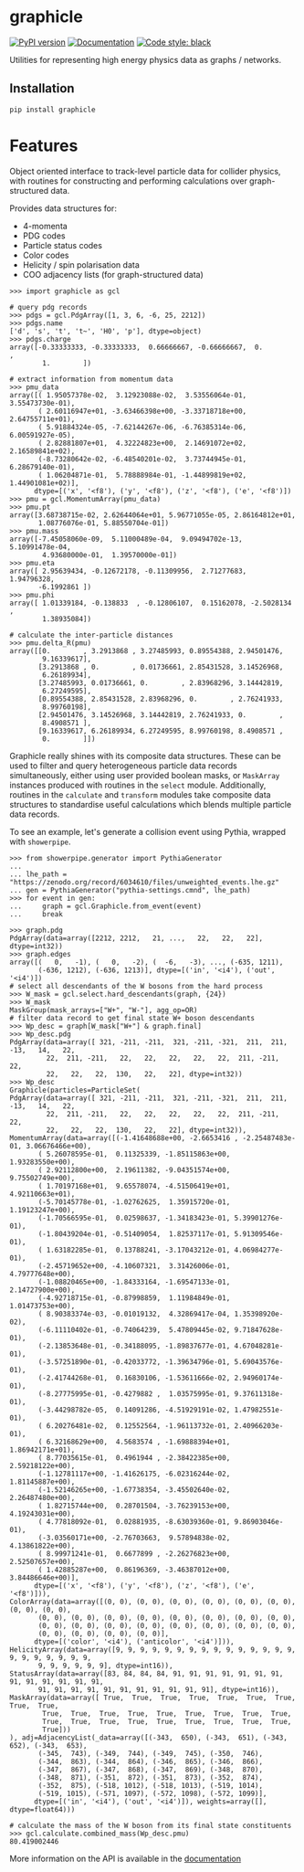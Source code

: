 # graphicle

[![PyPI version](https://img.shields.io/pypi/v/graphicle.svg)](https://pypi.org/project/graphicle/)
[![Documentation](https://readthedocs.org/projects/graphicle/badge/?version=latest)](https://graphicle.readthedocs.io)
[![Code style: black](https://img.shields.io/badge/code%20style-black-000000.svg)](https://github.com/psf/black)

Utilities for representing high energy physics data as graphs / networks.


## Installation
```
pip install graphicle
```

# Features

Object oriented interface to track-level particle data for collider physics,
with routines for constructing and performing calculations over
graph-structured data.

Provides data structures for:
* 4-momenta
* PDG codes
* Particle status codes
* Color codes
* Helicity / spin polarisation data
* COO adjacency lists (for graph-structured data)

```python3
>>> import graphicle as gcl

# query pdg records
>>> pdgs = gcl.PdgArray([1, 3, 6, -6, 25, 2212])
>>> pdgs.name
['d', 's', 't', 't~', 'H0', 'p'], dtype=object)
>>> pdgs.charge
array([-0.33333333, -0.33333333,  0.66666667, -0.66666667,  0.        ,
        1.        ])

# extract information from momentum data
>>> pmu_data
array([( 1.95057378e-02,  3.12923088e-02,  3.53556064e-01, 3.55473730e-01),
       ( 2.60116947e+01, -3.63466398e+00, -3.33718718e+00, 2.64755711e+01),
       ( 5.91884324e-05, -7.62144267e-06, -6.76385314e-06, 6.00591927e-05),
       ( 2.82881807e+01,  4.32224823e+00,  2.14691072e+02, 2.16589841e+02),
       (-8.73280642e-02, -6.48540201e-02,  3.73744945e-01, 6.28679140e-01),
       ( 1.06204871e-01,  5.78888984e-01, -1.44899819e+02, 1.44901081e+02)],
      dtype=[('x', '<f8'), ('y', '<f8'), ('z', '<f8'), ('e', '<f8')])
>>> pmu = gcl.MomentumArray(pmu_data)
>>> pmu.pt
array([3.68738715e-02, 2.62644064e+01, 5.96771055e-05, 2.86164812e+01,
       1.08776076e-01, 5.88550704e-01])
>>> pmu.mass
array([-7.45058060e-09,  5.11000489e-04,  9.09494702e-13,  5.10991478e-04,
        4.93680000e-01,  1.39570000e-01])
>>> pmu.eta
array([ 2.95639434, -0.12672178, -0.11309956,  2.71277683,  1.94796328,
       -6.1992861 ])
>>> pmu.phi
array([ 1.01339184, -0.138833  , -0.12806107,  0.15162078, -2.5028134 ,
        1.38935084])

# calculate the inter-particle distances
>>> pmu.delta_R(pmu)
array([[0.        , 3.2913868 , 3.27485993, 0.89554388, 2.94501476,
        9.16339617],
       [3.2913868 , 0.        , 0.01736661, 2.85431528, 3.14526968,
        6.26189934],
       [3.27485993, 0.01736661, 0.        , 2.83968296, 3.14442819,
        6.27249595],
       [0.89554388, 2.85431528, 2.83968296, 0.        , 2.76241933,
        8.99760198],
       [2.94501476, 3.14526968, 3.14442819, 2.76241933, 0.        ,
        8.4908571 ],
       [9.16339617, 6.26189934, 6.27249595, 8.99760198, 8.4908571 ,
        0.        ]])
```

Graphicle really shines with its composite data structures. These can be used
to filter and query heterogeneous particle data records simultaneously, either
using user provided boolean masks, or `MaskArray` instances produced with
routines in the `select` module.
Additionally, routines in the `calculate` and `transform` modules take
composite data structures to standardise useful calculations which blends
multiple particle data records.

To see an example, let's generate a collision event using Pythia, wrapped
with `showerpipe`.


```python3
>>> from showerpipe.generator import PythiaGenerator
...
... lhe_path = "https://zenodo.org/record/6034610/files/unweighted_events.lhe.gz"
... gen = PythiaGenerator("pythia-settings.cmnd", lhe_path)
>>> for event in gen:
...     graph = gcl.Graphicle.from_event(event)
...     break

>>> graph.pdg
PdgArray(data=array([2212, 2212,   21, ...,   22,   22,   22], dtype=int32))
>>> graph.edges
array([(   0,   -1), (   0,   -2), (  -6,   -3), ..., (-635, 1211),
       (-636, 1212), (-636, 1213)], dtype=[('in', '<i4'), ('out', '<i4')])
# select all descendants of the W bosons from the hard process
>>> W_mask = gcl.select.hard_descendants(graph, {24})
>>> W_mask
MaskGroup(mask_arrays=["W+", "W-"], agg_op=OR)
# filter data record to get final state W+ boson descendants
>>> Wp_desc = graph[W_mask["W+"] & graph.final]
>>> Wp_desc.pdg
PdgArray(data=array([ 321, -211, -211,  321, -211, -321,  211,  211,  -13,   14,   22,
         22,  211, -211,   22,   22,   22,   22,   22,  211, -211,   22,
         22,   22,   22,  130,   22,   22], dtype=int32))
>>> Wp_desc
Graphicle(particles=ParticleSet(
PdgArray(data=array([ 321, -211, -211,  321, -211, -321,  211,  211,  -13,   14,   22,
         22,  211, -211,   22,   22,   22,   22,   22,  211, -211,   22,
         22,   22,   22,  130,   22,   22], dtype=int32)),
MomentumArray(data=array([(-1.41648688e+00, -2.6653416 , -2.25487483e-01, 3.06676466e+00),
       ( 5.26078595e-01,  0.11325339, -1.85115863e+00, 1.93283550e+00),
       ( 2.92112800e+00,  2.19611382, -9.04351574e+00, 9.75502749e+00),
       ( 1.70197168e+01,  9.65578074, -4.51506419e+01, 4.92110663e+01),
       (-5.70145778e-01, -1.02762625,  1.35915720e-01, 1.19123247e+00),
       (-1.70566595e-01,  0.02598637, -1.34183423e-01, 5.39901276e-01),
       (-1.80439204e-01, -0.51409054,  1.82537117e-01, 5.91309546e-01),
       ( 1.63182285e-01,  0.13788241, -3.17043212e-01, 4.06984277e-01),
       (-2.45719652e+00, -4.10607321,  3.31426006e-01, 4.79777648e+00),
       (-1.08820465e+00, -1.84333164, -1.69547133e-01, 2.14727900e+00),
       (-4.92718715e-01, -0.87998859,  1.11984849e-01, 1.01473753e+00),
       ( 8.90383374e-03, -0.01019132,  4.32869417e-04, 1.35398920e-02),
       (-6.11110402e-01, -0.74064239,  5.47809445e-02, 9.71847628e-01),
       (-2.13853648e-01, -0.34188095, -1.89837677e-01, 4.67048281e-01),
       (-3.57251890e-01, -0.42033772, -1.39634796e-01, 5.69043576e-01),
       (-2.41744268e-01,  0.16830106, -1.53611666e-02, 2.94960174e-01),
       (-8.27775995e-01, -0.4279882 ,  1.03575995e-01, 9.37611318e-01),
       (-3.44298782e-05,  0.14091286, -4.51929191e-02, 1.47982551e-01),
       ( 6.20276481e-02,  0.12552564, -1.96113732e-01, 2.40966203e-01),
       ( 6.32168629e+00,  4.5683574 , -1.69888394e+01, 1.86942171e+01),
       ( 8.77035615e-01,  0.4961944 , -2.38422385e+00, 2.59218122e+00),
       (-1.12781117e+00, -1.41626175, -6.02316244e-02, 1.81145887e+00),
       (-1.52146265e+00, -1.67738354, -3.45502640e-02, 2.26487480e+00),
       ( 1.82715744e+00,  0.28701504, -3.76239153e+00, 4.19243031e+00),
       ( 4.77818092e-01,  0.02881935, -8.63039360e-01, 9.86903046e-01),
       (-3.03560171e+00, -2.76703663,  9.57894838e-02, 4.13861822e+00),
       ( 8.99971241e-01,  0.6677899 , -2.26276823e+00, 2.52507657e+00),
       ( 1.42885287e+00,  0.86196369, -3.46387012e+00, 3.84486646e+00)],
      dtype=[('x', '<f8'), ('y', '<f8'), ('z', '<f8'), ('e', '<f8')])),
ColorArray(data=array([(0, 0), (0, 0), (0, 0), (0, 0), (0, 0), (0, 0), (0, 0), (0, 0),
       (0, 0), (0, 0), (0, 0), (0, 0), (0, 0), (0, 0), (0, 0), (0, 0),
       (0, 0), (0, 0), (0, 0), (0, 0), (0, 0), (0, 0), (0, 0), (0, 0),
       (0, 0), (0, 0), (0, 0), (0, 0)],
      dtype=[('color', '<i4'), ('anticolor', '<i4')])),
HelicityArray(data=array([9, 9, 9, 9, 9, 9, 9, 9, 9, 9, 9, 9, 9, 9, 9, 9, 9, 9, 9, 9, 9, 9,
       9, 9, 9, 9, 9, 9], dtype=int16)),
StatusArray(data=array([83, 84, 84, 84, 91, 91, 91, 91, 91, 91, 91, 91, 91, 91, 91, 91, 91,
       91, 91, 91, 91, 91, 91, 91, 91, 91, 91, 91], dtype=int16)),
MaskArray(data=array([ True,  True,  True,  True,  True,  True,  True,  True,  True,
        True,  True,  True,  True,  True,  True,  True,  True,  True,
        True,  True,  True,  True,  True,  True,  True,  True,  True,
        True]))
), adj=AdjacencyList(_data=array([(-343,  650), (-343,  651), (-343,  652), (-343,  653),
       (-345,  743), (-349,  744), (-349,  745), (-350,  746),
       (-344,  863), (-344,  864), (-346,  865), (-346,  866),
       (-347,  867), (-347,  868), (-347,  869), (-348,  870),
       (-348,  871), (-351,  872), (-351,  873), (-352,  874),
       (-352,  875), (-518, 1012), (-518, 1013), (-519, 1014),
       (-519, 1015), (-571, 1097), (-572, 1098), (-572, 1099)],
      dtype=[('in', '<i4'), ('out', '<i4')]), weights=array([], dtype=float64)))

# calculate the mass of the W boson from its final state constituents
>>> gcl.calculate.combined_mass(Wp_desc.pmu)
80.419002446
```

More information on the API is available in the
[documentation](https://graphicle.readthedocs.io)

